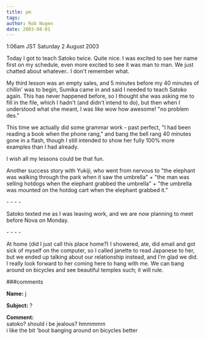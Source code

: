 ```yaml
---
title: pm
tags: 
author: Rob Nugen
date: 2003-08-01
---
```


<p class=date>1:06am JST Saturday 2 August 2003</p>

<p>Today I got to teach Satoko twice.  Quite nice.  I was excited to
see her name first on my schedule, even more excited to see it was man
to man.  We just chatted about whatever..  I don't remember what.</p>

<p>My third lesson was an empty sales, and 5 minutes before my 40
minutes of chillin' was to begin, Sumika came in and said I needed to
teach Satoko again.  This has never happened before, so I thought she
was asking me to fill in the file, which I hadn't (and didn't intend
to do), but then when I understood what she meant, I was like wow how
awesome!  "no problem des."</p>

<p>This time we actually did some grammar work - past perfect, "I had
been reading a book when the phone rang," and bang the bell rang 40
minutes gone in a flash, though I still intended to show her fully
100% more examples than I had already.</p>

<p>I wish all my lessons could be that fun.</p>

<p>Another success story with Yukiji, who went from nervous to "the
elephant was walking through the park when it saw the umbrella" + "the
man was selling hotdogs when the elephant grabbed the umbrella" + "the
umbrella was mounted on the hotdog cart when the elephant grabbed
it."</p>

<p>- - - -</p>

<p>Satoko texted me as I was leaving work, and we are now planning to
meet before Nova on Monday.</p>

<p>- - - -</p>

<p>At home (did I just call this place home?) I showered, ate, did
email and got sick of myself on the computer, so I called janette to
read Japanese to her, but we ended up talking about our relationship
instead, and I'm glad we did.  I really look forward to her coming
here to hang with me.  We can bang around on bicycles and see
beautiful temples such; it will rule.</p>


###comments

<p><b>Name:</b> j

<p><b>Subject:</b> ?

<p><b>Comment:</b>
<br>satoko?  should i be jealous? hmmmmm<br>
  i like the bit 'bout banging around on bicycles better

